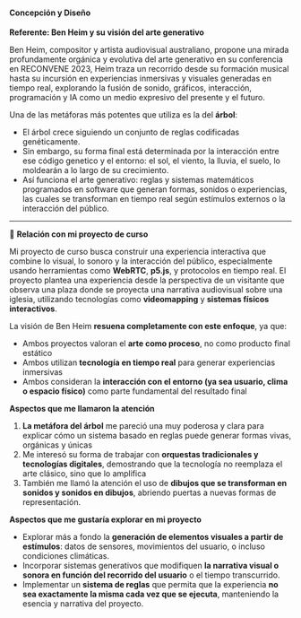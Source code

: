#### Concepción y Diseño

**Referente: Ben Heim y su visión del arte generativo**

Ben Heim, compositor y artista audiovisual australiano, propone una mirada profundamente orgánica y evolutiva del arte generativo en su conferencia en RECONVENE 2023, Heim traza un recorrido desde su formación musical hasta su incursión en experiencias inmersivas y visuales generadas en tiempo real, explorando la fusión de sonido, gráficos, interacción, programación y IA como un medio expresivo del presente y el futuro.

Una de las metáforas más potentes que utiliza es la del **árbol**:

* El árbol crece siguiendo un conjunto de reglas codificadas genéticamente.
* Sin embargo, su forma final está determinada por la interacción entre ese código genetico y el entorno: el sol, el viento, la lluvia, el suelo, lo moldearán a lo largo de su crecimiento.
* Así funciona el arte generativo: reglas y sistemas matemáticos programados en software que generan formas, sonidos o experiencias, las cuales se transforman en tiempo real según estímulos externos o la interacción del público.

---

🌱 **Relación con mi proyecto de curso**

Mi proyecto de curso busca construir una experiencia interactiva que combine lo visual, lo sonoro y la interacción del público, especialmente usando herramientas como **WebRTC**, **p5.js**, y protocolos en tiempo real. El proyecto plantea una experiencia desde la perspectiva de un visitante que observa una plaza donde se proyecta una narrativa audiovisual sobre una iglesia, utilizando tecnologías como **videomapping** y **sistemas físicos interactivos**.

La visión de Ben Heim **resuena completamente con este enfoque**, ya que:

* Ambos proyectos valoran el **arte como proceso**, no como producto final estático
* Ambos utilizan **tecnología en tiempo real** para generar experiencias inmersivas
* Ambos consideran la **interacción con el entorno (ya sea usuario, clima o espacio físico)** como parte fundamental del resultado final

**Aspectos que me llamaron la atención**

1. **La metáfora del árbol** me pareció una muy poderosa y clara para explicar cómo un sistema basado en reglas puede generar formas vivas, orgánicas y únicas
2. Me interesó su forma de trabajar con **orquestas tradicionales y tecnologías digitales**, demostrando que la tecnología no reemplaza el arte clásico, sino que lo amplifica
3. También me llamó la atención el uso de **dibujos que se transforman en sonidos y sonidos en dibujos**, abriendo puertas a nuevas formas de representación.


**Aspectos que me gustaría explorar en mi proyecto**

* Explorar más a fondo la **generación de elementos visuales a partir de estímulos**: datos de sensores, movimientos del usuario, o incluso condiciones climáticas.
* Incorporar sistemas generativos que modifiquen **la narrativa visual o sonora en función del recorrido del usuario** o el tiempo transcurrido.
* Implementar un **sistema de reglas** que permita que la experiencia **no sea exactamente la misma cada vez que se ejecuta**, manteniendo la esencia y narrativa del proyecto.

